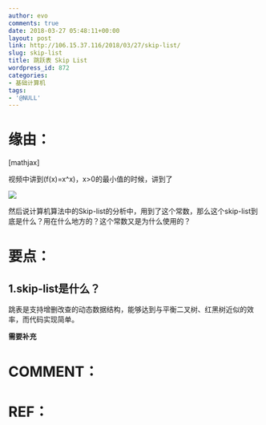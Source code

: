 ```yaml
---
author: evo
comments: true
date: 2018-03-27 05:48:11+00:00
layout: post
link: http://106.15.37.116/2018/03/27/skip-list/
slug: skip-list
title: 跳跃表 Skip List
wordpress_id: 872
categories:
- 基础计算机
tags:
- '@NULL'
---
```


<!-- more -->


# 缘由：


[mathjax]

视频中讲到\(f(x)=x^x\)，x>0的最小值的时候，讲到了


![](http://106.15.37.116/wp-content/uploads/2018/03/img_5ab9da57160b6.png)


然后说计算机算法中的Skip-list的分析中，用到了这个常数，那么这个skip-list到底是什么？用在什么地方的？这个常数又是为什么使用的？


# 要点：




## 1.skip-list是什么？




跳表是支持增删改查的动态数据结构，能够达到与平衡二叉树、红黑树近似的效率，而代码实现简单。




**需要补充**





# COMMENT：




# REF：







